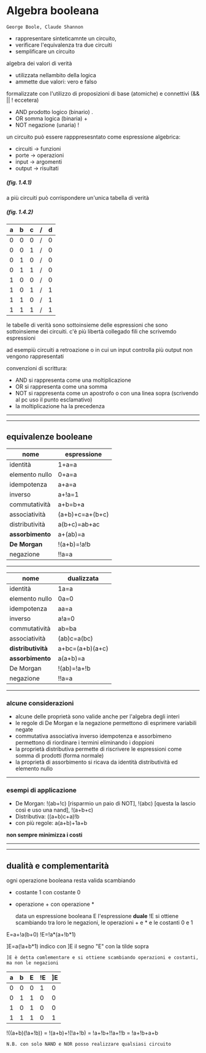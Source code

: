 # Algebra booleana

    George Boole, Claude Shannon

* rappresentare sinteticamnte un circuito,
* verificare l'equivalenza tra due circuiti
* semplificare un circuito

algebra dei valori di verità

* utilizzata nellambito della logica
* ammette due valori: vero e falso

formalizzate con l'utilizzo di proposizioni di base (atomiche)
e connettivi (&& || ! eccetera)

* AND prodotto logico (binario) .
* OR somma logica (binaria) +
* NOT negazione (unaria) !

un circuito può essere rapppresesntato come espressione algebrica:

* circuiti -> funzioni
* porte -> operazioni
* input -> argomenti
* output -> risultati

##### (fig. 1.4.1)

a più circuiti può corrispondere un'unica tabella di verità

##### (fig. 1.4.2)

| a | b | c | / | d |
| - | - | - | - | - |
| 0 | 0 | 0 | / | 0 |
| 0 | 0 | 1 | / | 0 |
| 0 | 1 | 0 | / | 0 |
| 0 | 1 | 1 | / | 0 |
| 1 | 0 | 0 | / | 0 |
| 1 | 0 | 1 | / | 1 |
| 1 | 1 | 0 | / | 1 |
| 1 | 1 | 1 | / | 1 |

le tabelle di verità sono sottoinsieme delle espressioni che sono sottoinsieme dei circuiti.
c'è più libertà collegado fili che scrivemdo espressioni

ad esempiù circuiti a retroazione o in cui un input controlla più output non vengono rappresentati

convenzioni di scrittura:

* AND si rappresenta come una moltiplicazione
* OR si rappresenta come una somma
* NOT si rappresenta come un apostrofo o con una linea sopra (scrivendo al pc uso il punto esclamativo)
* la moltiplicazione ha la precedenza

---
---
## equivalenze booleane

| nome             | espressione     |
| ---------------- | --------------- |
| identità         | 1+a=a           |
| elemento nullo   | 0+a=a           |
| idempotenza      | a+a=a           |
| inverso          | a+!a=1          |
| commutatività    | a+b=b+a         |
| associatività    | (a+b)+c=a+(b+c) |
| distributività   | a(b+c)=ab+ac    |
| **assorbimento** | a+(ab)=a        |
| **De Morgan**    | !(a+b)=!a!b     |
| negazione        | !!a=a           |

---
| nome               | dualizzata      |
| ------------------ | --------------- |
| identità           | 1a=a            |
| elemento nullo     | 0a=0            |
| idempotenza        | aa=a            |
| inverso            | a!a=0           |
| commutatività      | ab=ba           |
| associatività      | (ab)c=a(bc)     |
| **distributività** | a+bc=(a+b)(a+c) |
| **assorbimento**   | a(a+b)=a        |
| De Morgan          | !(ab)=!a+!b     |
| negazione          | !!a=a           |

---
### alcune considerazioni
* alcune delle proprietà sono valide anche per l'algebra degli interi
* le regole di De Morgan e la negazione permettono di esprimere variabili negate
* commutativa associativa inverso idempotenza e assorbimeno permettono di riordinare i termini eliminando i doppioni
* la proprietà distributiva permette di riscrivere le espressioni come somma di prodotti (forma normale)
* la proprietà di assorbimento si ricava da identità distributività ed elemento nullo

---
### esempi di applicazione

* De Morgan: !(ab+!c) [risparmio un paio di NOT], !(abc) [questa la lascio così e uso una nand], !(a+b+c)
* Distributiva: ((a+b)c+a)!b
* con più regole: a(a+b)+1a+b

**non sempre minimizza i costi**

---
---
## dualità e complementarità

ogni operazione booleana resta valida scambiando
* costante 1 con costante 0
* operazione + con operazione *

    data un espressione booleana E l'espressione **duale** !E si ottiene scambiando tra loro
    le negazioni, le operazioni + e * e le costanti 0 e 1

E=a+!a(b+0)
!E=!a*(a+!b*1)

]E=a(!a+b*1) indico con ]E il segno "E" con la tilde sopra

    ]E è detta comlementare e si ottiene scambiando operazioni e costanti, ma non le negazioni

| a | b | E | !E | ]E |
| - | - | - | -- | -- |
| 0 | 0 | 0 | 1  | 0  |
| 0 | 1 | 1 | 0  | 0  |
| 1 | 0 | 1 | 0  | 0  |
| 1 | 1 | 1 | 0  | 1  |

!((a+b)(!a+!b)) = !(a+b)+!(!a+!b) = !a+!b+!!a+!!b = !a+!b+a+b

    N.B. con solo NAND e NOR posso realizzare qualsiasi circuito